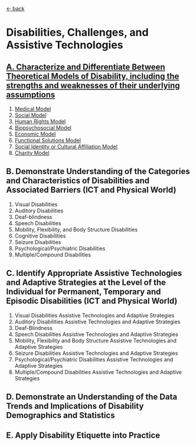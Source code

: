 [&larr; back](../README.md)

# Disabilities, Challenges, and Assistive Technologies

## [A. Characterize and Differentiate Between Theoretical Models of Disability, including the strengths and weaknesses of their underlying assumptions](a-theoretical-models-of-disability/index.md)
1. [Medical Model](a-theoretical-models-of-disability/index.md#1-medical-model)
2. [Social Model](a-theoretical-models-of-disability/index.md#2-social-model)
3. [Human Rights Model](a-theoretical-models-of-disability/index.md#3-human-rights-model)
4. [Biopsychosocial Model](a-theoretical-models-of-disability/index.md#4-biopsychosocial-model)
5. [Economic Model](a-theoretical-models-of-disability/index.md#5-economic-model)
6. [Functional Solutions Model](a-theoretical-models-of-disability/index.md#6-functional-solutions-model)
7. [Social Identity or Cultural Affiliation Model](a-theoretical-models-of-disability/index.md#7-social-identitycultural-affiliation-model)
8. [Charity Model](a-theoretical-models-of-disability/index.md#8-charity-model)

## B. Demonstrate Understanding of the Categories and Characteristics of Disabilities and Associated Barriers (ICT and Physical World)
1. Visual Disabilities
2. Auditory Disabilities
3. Deaf-blindness
4. Speech Disabilities
5. Mobility, Flexibility, and Body Structure Disabilities
6. Cognitive Disabilities
7. Seizure Disabilities
8. Psychological/Psychiatric Disabilities
9. Multiple/Compound Disabilities

## C. Identify Appropriate Assistive Technologies and Adaptive Strategies at the Level of the Individual for Permanent, Temporary and Episodic Disabilities (ICT and Physical World)
1. Visual Disabilities Assistive Technologies and Adaptive Strategies
2. Auditory Disabilities Assistive Technologies and Adaptive Strategies
3. Deaf-Blindness
4. Speech Disabilities Assistive Technologies and Adaptive Strategies
5. Mobility, Flexibility and Body Structure Assistive Technologies and Adaptive Strategies
6. Seizure Disabilities Assistive Technologies and Adaptive Strategies
7. Psychological/Psychiatric Disabilities Assistive Technologies and Adaptive Strategies
8. Multiple/Compound Disabilities Assistive Technologies and Adaptive Strategies

## D. Demonstrate an Understanding of the Data Trends and Implications of Disability Demographics and Statistics

## E. Apply Disability Etiquette into Practice